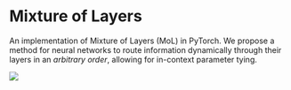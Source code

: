 # Mixture of Layers

An implementation of Mixture of Layers (MoL) in PyTorch. We propose a method for neural networks to route information dynamically through their layers in an *arbitrary order*, allowing for in-context parameter tying.

![](https://i.ibb.co/XsMYr0c/mol.png)
